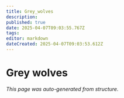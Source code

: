 ```yaml
---
title: Grey_wolves
description: 
published: true
date: 2025-04-07T09:03:55.767Z
tags: 
editor: markdown
dateCreated: 2025-04-07T09:03:53.612Z
---
```


# Grey wolves

*This page was auto-generated from structure.*